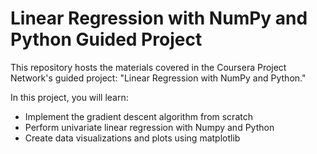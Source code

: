 # Linear Regression with NumPy and Python Guided Project

This repository hosts the materials covered in the Coursera Project Network's guided project: "Linear Regression with NumPy and Python."

In this project, you will learn:

* Implement the gradient descent algorithm from scratch
* Perform univariate linear regression with Numpy and Python
* Create data visualizations and plots using matplotlib

